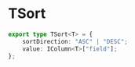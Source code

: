 # TSort

```ts
export type TSort<T> = {
    sortDirection: "ASC" | "DESC";
    value: IColumn<T>["field"];
};
```


